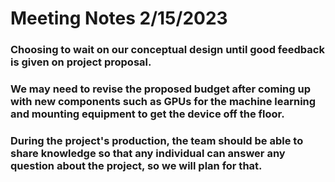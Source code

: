 # Meeting Notes 2/15/2023

### Choosing to wait on our conceptual design until good feedback is given on project proposal. 
### We may need to revise the proposed budget after coming up with new components such as GPUs for the machine learning and mounting equipment to get the device off the floor.
### During the project's production, the team should be able to share knowledge so that any individual can answer any question about the project, so we will plan for that.
